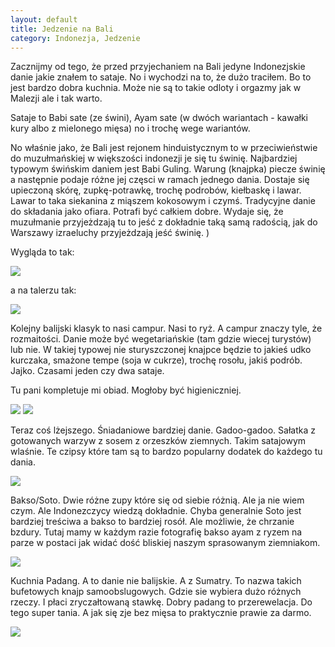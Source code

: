 ```yaml
---
layout: default
title: Jedzenie na Bali
category: Indonezja, Jedzenie
---
```


Zacznijmy od tego, że przed przyjechaniem na Bali jedyne Indonezjskie danie jakie znałem to sataje. No i wychodzi na to, że dużo traciłem. Bo to jest bardzo dobra kuchnia. Może nie są to takie odloty i orgazmy jak w Malezji ale i tak warto. 

Sataje to  Babi sate (ze świni), Ayam sate (w dwóch wariantach - kawałki kury albo z mielonego mięsa) no i trochę wege wariantów. 

No właśnie jako, że Bali jest rejonem hinduistycznym to w przeciwieństwie  do muzułmańskiej w większości indonezji je się tu świnię. 
Najbardziej typowym świńskim daniem jest Babi Guling. Warung (knajpka) piecze świnię a następnie podaje różne jej częsci w ramach jednego dania. Dostaje się upieczoną skórę, zupkę-potrawkę, trochę podrobów, kiełbaskę i lawar. Lawar to taka siekanina  z miąszem kokosowym i czymś. Tradycyjne danie do składania jako ofiara. Potrafi być całkiem dobre. Wydaje się, że muzułmanie przyjeżdzają tu to jeść  z dokładnie  taką samą radością, jak do Warszawy izraeluchy przyjeżdzają jeść świnię. )

Wygląda to tak:

<img src='https://lh3.googleusercontent.com/tY8IcscKo29R55JJZFuz4xjKGqAKqh3UV5fj_t-mXPNp9-whe_YK4FKnBbnpg-rRFGt95zO5mjx8CzWBiBnntOCNTuV61r1Cqg3o0p37ZTIwFvsjnH-TrfT78RdY2z5xbRO6iCJTUM-_ggxBUPtoF4_P8wzMl4x_7SF55u9gfc0kf8XpUPzsScbRJymDZA3oHkQg3Ogz65quXQkdTmin4hv3uOj9eYGh0ZfiFb8lVTqD-L3RVIBbFcEw5-Ga_apltaYHdrKi4bAzpmFxIwPEhVKTxm84f1Kdzy3wSxF_SyaHEqAK-xTEYgE8uCZLJNmLxegquFgsxx6SC31GUOC0BsA6L-5SG_lLsBTwqASJKRVR6CXSnW558BvU_VtRBbltEur-iz8NpCWgVDci3B3px5a6MMy39sjh_YnMPD4ScAwwe9lSar6Ds6lG2QkrhSMBZs4KSljqnJCvi_Msnv0cUcXMmaxp2un2v1aSwejRMhXvBhIgqdMl75Is-xR85AheobOKOoDBRZfQ6xfKhFZv2m8B7mAsJwvU3jmeXZC3rkhV=w9999-h9999-no' srcset='https://lh3.googleusercontent.com/tY8IcscKo29R55JJZFuz4xjKGqAKqh3UV5fj_t-mXPNp9-whe_YK4FKnBbnpg-rRFGt95zO5mjx8CzWBiBnntOCNTuV61r1Cqg3o0p37ZTIwFvsjnH-TrfT78RdY2z5xbRO6iCJTUM-_ggxBUPtoF4_P8wzMl4x_7SF55u9gfc0kf8XpUPzsScbRJymDZA3oHkQg3Ogz65quXQkdTmin4hv3uOj9eYGh0ZfiFb8lVTqD-L3RVIBbFcEw5-Ga_apltaYHdrKi4bAzpmFxIwPEhVKTxm84f1Kdzy3wSxF_SyaHEqAK-xTEYgE8uCZLJNmLxegquFgsxx6SC31GUOC0BsA6L-5SG_lLsBTwqASJKRVR6CXSnW558BvU_VtRBbltEur-iz8NpCWgVDci3B3px5a6MMy39sjh_YnMPD4ScAwwe9lSar6Ds6lG2QkrhSMBZs4KSljqnJCvi_Msnv0cUcXMmaxp2un2v1aSwejRMhXvBhIgqdMl75Is-xR85AheobOKOoDBRZfQ6xfKhFZv2m8B7mAsJwvU3jmeXZC3rkhV=w1400-h9999-no 1400w' srcset='https://lh3.googleusercontent.com/tY8IcscKo29R55JJZFuz4xjKGqAKqh3UV5fj_t-mXPNp9-whe_YK4FKnBbnpg-rRFGt95zO5mjx8CzWBiBnntOCNTuV61r1Cqg3o0p37ZTIwFvsjnH-TrfT78RdY2z5xbRO6iCJTUM-_ggxBUPtoF4_P8wzMl4x_7SF55u9gfc0kf8XpUPzsScbRJymDZA3oHkQg3Ogz65quXQkdTmin4hv3uOj9eYGh0ZfiFb8lVTqD-L3RVIBbFcEw5-Ga_apltaYHdrKi4bAzpmFxIwPEhVKTxm84f1Kdzy3wSxF_SyaHEqAK-xTEYgE8uCZLJNmLxegquFgsxx6SC31GUOC0BsA6L-5SG_lLsBTwqASJKRVR6CXSnW558BvU_VtRBbltEur-iz8NpCWgVDci3B3px5a6MMy39sjh_YnMPD4ScAwwe9lSar6Ds6lG2QkrhSMBZs4KSljqnJCvi_Msnv0cUcXMmaxp2un2v1aSwejRMhXvBhIgqdMl75Is-xR85AheobOKOoDBRZfQ6xfKhFZv2m8B7mAsJwvU3jmeXZC3rkhV=w1950-h9999-no 1950w' />

a na talerzu tak: 

<img src='https://lh3.googleusercontent.com/obaZWtQ8Acfzw44TUZ-iDFJC1rhnTHed2fC4WYu_ROOUrYUniwKKvxQNLbZ82-xrvF-5779Mhx8CGHpv17dS1iDxH0LNVHKBVkh8Ru0e16mm9EdtN_TrU0HVHv-CiWVi9HWRZW4rpCvUzDHrV1DHlLEhuxr3YUaGnjec7k-c7yN3B2yCex4G40TotiR0xsVxkbUV8mEamjm1tZB5qOC1MAOY0t2zvM0FDdGK-Jt8lyQdvHcuCBz96TtitjTaLc4_z0_hNcV1VEJuVwm_F7hWCTtRixWz8unyuZ6-18zzo7c_q0Q9PRZv9XyzONKi_Xa_DqVUPmkZvsKaIdwKPUJcYdXxByoigmDXnPA7oQpJv5S7vfAzcXU2eF0_luQ2EUNbQfhglG6mdktDvaBSafpxPOH_cGphAmgcljPwuMsuXXR4cJ-ZanR_sfACVqzMesb1kg5BNi0oi_W1dekCIjVPms8R7-JcHWo8SJEMfHrGph7NOofnOy24EL1uBsz8qrdPDkSyRBw1s4nS7OablWNrGqqyzeqIsQIFRcgy-uje47Gt=w9999-h9999-no' srcset='https://lh3.googleusercontent.com/obaZWtQ8Acfzw44TUZ-iDFJC1rhnTHed2fC4WYu_ROOUrYUniwKKvxQNLbZ82-xrvF-5779Mhx8CGHpv17dS1iDxH0LNVHKBVkh8Ru0e16mm9EdtN_TrU0HVHv-CiWVi9HWRZW4rpCvUzDHrV1DHlLEhuxr3YUaGnjec7k-c7yN3B2yCex4G40TotiR0xsVxkbUV8mEamjm1tZB5qOC1MAOY0t2zvM0FDdGK-Jt8lyQdvHcuCBz96TtitjTaLc4_z0_hNcV1VEJuVwm_F7hWCTtRixWz8unyuZ6-18zzo7c_q0Q9PRZv9XyzONKi_Xa_DqVUPmkZvsKaIdwKPUJcYdXxByoigmDXnPA7oQpJv5S7vfAzcXU2eF0_luQ2EUNbQfhglG6mdktDvaBSafpxPOH_cGphAmgcljPwuMsuXXR4cJ-ZanR_sfACVqzMesb1kg5BNi0oi_W1dekCIjVPms8R7-JcHWo8SJEMfHrGph7NOofnOy24EL1uBsz8qrdPDkSyRBw1s4nS7OablWNrGqqyzeqIsQIFRcgy-uje47Gt=w1400-h9999-no 1400w' srcset='https://lh3.googleusercontent.com/obaZWtQ8Acfzw44TUZ-iDFJC1rhnTHed2fC4WYu_ROOUrYUniwKKvxQNLbZ82-xrvF-5779Mhx8CGHpv17dS1iDxH0LNVHKBVkh8Ru0e16mm9EdtN_TrU0HVHv-CiWVi9HWRZW4rpCvUzDHrV1DHlLEhuxr3YUaGnjec7k-c7yN3B2yCex4G40TotiR0xsVxkbUV8mEamjm1tZB5qOC1MAOY0t2zvM0FDdGK-Jt8lyQdvHcuCBz96TtitjTaLc4_z0_hNcV1VEJuVwm_F7hWCTtRixWz8unyuZ6-18zzo7c_q0Q9PRZv9XyzONKi_Xa_DqVUPmkZvsKaIdwKPUJcYdXxByoigmDXnPA7oQpJv5S7vfAzcXU2eF0_luQ2EUNbQfhglG6mdktDvaBSafpxPOH_cGphAmgcljPwuMsuXXR4cJ-ZanR_sfACVqzMesb1kg5BNi0oi_W1dekCIjVPms8R7-JcHWo8SJEMfHrGph7NOofnOy24EL1uBsz8qrdPDkSyRBw1s4nS7OablWNrGqqyzeqIsQIFRcgy-uje47Gt=w1950-h9999-no 1950w' />


Kolejny balijski klasyk to nasi campur. Nasi to ryż. A campur znaczy tyle, że rozmaitości. Danie może być wegetariańskie (tam gdzie wiecej turystów) lub nie. W takiej typowej nie sturyszczonej knajpce będzie to jakieś udko kurczaka, smażone tempe (soja w cukrze), trochę rosołu, jakiś podrób. Jajko. Czasami jeden czy dwa sataje.

Tu pani kompletuje mi obiad. Mogłoby być higieniczniej. 

<img src='https://lh3.googleusercontent.com/_lPXFKUNyZmra_WxJWZ-6zi9mPCM4LevgqdZNZqB99gNaMkyIQ9_LP_g-T2hb1mxRFAMBWtIHxFuw7aLF0yWpB01R6L1SJj37WvYGFrPc4nFWnOVFUcHyPv__sDVBv2nBL5ToAHfSQ_c4iSqXQ1Us88nSG4Lp98cPYbdJ7q_e_aAZ4cshdMXSAUSnzG-ubUU2-POrzwcNU0pDqDGj5GOIzfKYkzW-pyCzhNQtiFDXl-4PDeKLbXTzlnSjWUR_yuLl71HTPbUP01JH2cIRQkSTqZF-3iohPgJ-V2aKpnvEQWRywfKI9VxD3FPa093Hp1g6SudCxqoOctDYrsN7Q_a1TbGLLFx_PLXKzkx98evggAmBgeqeWLhoiU2vqaZLeBbq1Y4XSc4VGxl11V0puHTOY6UWTIixvrYT1MnfnIRwb2wqZ0S_heWqBo_uAkEwK6np0ULCstkMVTC82k5Cl9XjTnkv7t9jvRVOBswgG9-W5byPg-e4uwp11TYsdmkbixVjQrBOGhViSLrXytiHPdKQ-PBGd7otSyh4YdgJq-i557n=w9999-h9999-no' srcset='https://lh3.googleusercontent.com/_lPXFKUNyZmra_WxJWZ-6zi9mPCM4LevgqdZNZqB99gNaMkyIQ9_LP_g-T2hb1mxRFAMBWtIHxFuw7aLF0yWpB01R6L1SJj37WvYGFrPc4nFWnOVFUcHyPv__sDVBv2nBL5ToAHfSQ_c4iSqXQ1Us88nSG4Lp98cPYbdJ7q_e_aAZ4cshdMXSAUSnzG-ubUU2-POrzwcNU0pDqDGj5GOIzfKYkzW-pyCzhNQtiFDXl-4PDeKLbXTzlnSjWUR_yuLl71HTPbUP01JH2cIRQkSTqZF-3iohPgJ-V2aKpnvEQWRywfKI9VxD3FPa093Hp1g6SudCxqoOctDYrsN7Q_a1TbGLLFx_PLXKzkx98evggAmBgeqeWLhoiU2vqaZLeBbq1Y4XSc4VGxl11V0puHTOY6UWTIixvrYT1MnfnIRwb2wqZ0S_heWqBo_uAkEwK6np0ULCstkMVTC82k5Cl9XjTnkv7t9jvRVOBswgG9-W5byPg-e4uwp11TYsdmkbixVjQrBOGhViSLrXytiHPdKQ-PBGd7otSyh4YdgJq-i557n=w1400-h9999-no 1400w' srcset='https://lh3.googleusercontent.com/_lPXFKUNyZmra_WxJWZ-6zi9mPCM4LevgqdZNZqB99gNaMkyIQ9_LP_g-T2hb1mxRFAMBWtIHxFuw7aLF0yWpB01R6L1SJj37WvYGFrPc4nFWnOVFUcHyPv__sDVBv2nBL5ToAHfSQ_c4iSqXQ1Us88nSG4Lp98cPYbdJ7q_e_aAZ4cshdMXSAUSnzG-ubUU2-POrzwcNU0pDqDGj5GOIzfKYkzW-pyCzhNQtiFDXl-4PDeKLbXTzlnSjWUR_yuLl71HTPbUP01JH2cIRQkSTqZF-3iohPgJ-V2aKpnvEQWRywfKI9VxD3FPa093Hp1g6SudCxqoOctDYrsN7Q_a1TbGLLFx_PLXKzkx98evggAmBgeqeWLhoiU2vqaZLeBbq1Y4XSc4VGxl11V0puHTOY6UWTIixvrYT1MnfnIRwb2wqZ0S_heWqBo_uAkEwK6np0ULCstkMVTC82k5Cl9XjTnkv7t9jvRVOBswgG9-W5byPg-e4uwp11TYsdmkbixVjQrBOGhViSLrXytiHPdKQ-PBGd7otSyh4YdgJq-i557n=w1950-h9999-no 1950w' />

<img src='https://lh3.googleusercontent.com/IShx9xZBOGXSOMJ-s3xtuCWup6REcCMkm9VaaUXD5uibLdJU4lqQLRTnLxZrLa7YefjTwvcLIycgg3mFARxhvUzB_OsEBW0RXtufQAQR126xntSdzI9g5UtLfGUnwukT_ekhEfyQqbLjeoqrW0fIObsGdqKT-w1tLcHoQ1mSMudbiaXgsjNVbjoEaxnsAKs8G81R_LDuJyjabRI0pW4KFVuubRHoiOzX25UuQutURziaZ6k7aO_YS6J4SEa6Lyvf8td9b2aw0puL5gkI1skERzegN60Rzg9bMorxOKsos6IVEzXEXFE-WnlIJBwHSKhAqexvXDmVko3odpVCCaY2F4qELtOf3JpCgLNmhMaQqL8WOWwuPtt9HzC2q_EJCxvxDolniSjcjnPVjeeS12sfTi7-slkeuMvRiwjJD9KsvT95_jRt2ALInwaDUQOWTteBfCwzbzA5Hi5bL6g5OTl3bNrOlDhoVNHE1JRLArZTk_Qa1bOCqYaDjSMNMT7YFXZRFdRT9gZdmDFMIsGhJRzg5xynHChO5YETv-kW_MQCVC_-=w9999-h9999-no' srcset='https://lh3.googleusercontent.com/IShx9xZBOGXSOMJ-s3xtuCWup6REcCMkm9VaaUXD5uibLdJU4lqQLRTnLxZrLa7YefjTwvcLIycgg3mFARxhvUzB_OsEBW0RXtufQAQR126xntSdzI9g5UtLfGUnwukT_ekhEfyQqbLjeoqrW0fIObsGdqKT-w1tLcHoQ1mSMudbiaXgsjNVbjoEaxnsAKs8G81R_LDuJyjabRI0pW4KFVuubRHoiOzX25UuQutURziaZ6k7aO_YS6J4SEa6Lyvf8td9b2aw0puL5gkI1skERzegN60Rzg9bMorxOKsos6IVEzXEXFE-WnlIJBwHSKhAqexvXDmVko3odpVCCaY2F4qELtOf3JpCgLNmhMaQqL8WOWwuPtt9HzC2q_EJCxvxDolniSjcjnPVjeeS12sfTi7-slkeuMvRiwjJD9KsvT95_jRt2ALInwaDUQOWTteBfCwzbzA5Hi5bL6g5OTl3bNrOlDhoVNHE1JRLArZTk_Qa1bOCqYaDjSMNMT7YFXZRFdRT9gZdmDFMIsGhJRzg5xynHChO5YETv-kW_MQCVC_-=w1400-h9999-no 1400w' srcset='https://lh3.googleusercontent.com/IShx9xZBOGXSOMJ-s3xtuCWup6REcCMkm9VaaUXD5uibLdJU4lqQLRTnLxZrLa7YefjTwvcLIycgg3mFARxhvUzB_OsEBW0RXtufQAQR126xntSdzI9g5UtLfGUnwukT_ekhEfyQqbLjeoqrW0fIObsGdqKT-w1tLcHoQ1mSMudbiaXgsjNVbjoEaxnsAKs8G81R_LDuJyjabRI0pW4KFVuubRHoiOzX25UuQutURziaZ6k7aO_YS6J4SEa6Lyvf8td9b2aw0puL5gkI1skERzegN60Rzg9bMorxOKsos6IVEzXEXFE-WnlIJBwHSKhAqexvXDmVko3odpVCCaY2F4qELtOf3JpCgLNmhMaQqL8WOWwuPtt9HzC2q_EJCxvxDolniSjcjnPVjeeS12sfTi7-slkeuMvRiwjJD9KsvT95_jRt2ALInwaDUQOWTteBfCwzbzA5Hi5bL6g5OTl3bNrOlDhoVNHE1JRLArZTk_Qa1bOCqYaDjSMNMT7YFXZRFdRT9gZdmDFMIsGhJRzg5xynHChO5YETv-kW_MQCVC_-=w1950-h9999-no 1950w' />

Teraz coś lżejszego. Śniadaniowe bardziej danie. Gadoo-gadoo. Sałatka z gotowanych warzyw z sosem z orzeszków ziemnych. Takim satajowym wlaśnie. Te czipsy które tam są to bardzo popularny dodatek do każdego tu dania.

<img src='https://lh3.googleusercontent.com/b-1T00DrVZvfe6fXEL2sqed0QXU8ybOwetUzWRbox0xkL1zWrD2cpiMk-7v3OtvVV4eYilhVNy0dDpbE2uE-BI9Mw7KWyKfDjoHR7txpAM7trYI9TBuO83srCqQEZF5AInjsWzpF76FXxjZUudg84xMsDKhFFm81A3eeJL6ZXqvUM6b67TC0UblYBAPHAHGGu-gtAr-rJ2btW5Le0k4Nm8LwaSQE2Kqv-y8iJE268v17c8hgbi3RmX1acYbu7sr5GMkO60sJU_LJA90i_p4tFYtkqOgfDZIhZ6C2PyZkoOiGq_pC9VzNEIwYrfwVeIICYMPAsP5tAzWR7c1vDYrmvl9tcWm0J_8Lf5GifCeMtDfYdXaKmfFR_zDwtdvz5zJ1RRCJDbkKYgAOHkCAeSlWFkov1oFfcovOmLec2woPl2UOMJTwPAN5SRpvLnx-Zdcpapcj4hiGF2ucSKXdA8vjMOBCGTAbLMN8SgN6BrlOC9C6QkxDY5Suv-77_MfWG1-mGyEu86adWmoM2WpXxCTtCyMvXfhmxJWnf4n6srlJwTY4=w9999-h9999-no' srcset='https://lh3.googleusercontent.com/b-1T00DrVZvfe6fXEL2sqed0QXU8ybOwetUzWRbox0xkL1zWrD2cpiMk-7v3OtvVV4eYilhVNy0dDpbE2uE-BI9Mw7KWyKfDjoHR7txpAM7trYI9TBuO83srCqQEZF5AInjsWzpF76FXxjZUudg84xMsDKhFFm81A3eeJL6ZXqvUM6b67TC0UblYBAPHAHGGu-gtAr-rJ2btW5Le0k4Nm8LwaSQE2Kqv-y8iJE268v17c8hgbi3RmX1acYbu7sr5GMkO60sJU_LJA90i_p4tFYtkqOgfDZIhZ6C2PyZkoOiGq_pC9VzNEIwYrfwVeIICYMPAsP5tAzWR7c1vDYrmvl9tcWm0J_8Lf5GifCeMtDfYdXaKmfFR_zDwtdvz5zJ1RRCJDbkKYgAOHkCAeSlWFkov1oFfcovOmLec2woPl2UOMJTwPAN5SRpvLnx-Zdcpapcj4hiGF2ucSKXdA8vjMOBCGTAbLMN8SgN6BrlOC9C6QkxDY5Suv-77_MfWG1-mGyEu86adWmoM2WpXxCTtCyMvXfhmxJWnf4n6srlJwTY4=w1400-h9999-no 1400w' srcset='https://lh3.googleusercontent.com/b-1T00DrVZvfe6fXEL2sqed0QXU8ybOwetUzWRbox0xkL1zWrD2cpiMk-7v3OtvVV4eYilhVNy0dDpbE2uE-BI9Mw7KWyKfDjoHR7txpAM7trYI9TBuO83srCqQEZF5AInjsWzpF76FXxjZUudg84xMsDKhFFm81A3eeJL6ZXqvUM6b67TC0UblYBAPHAHGGu-gtAr-rJ2btW5Le0k4Nm8LwaSQE2Kqv-y8iJE268v17c8hgbi3RmX1acYbu7sr5GMkO60sJU_LJA90i_p4tFYtkqOgfDZIhZ6C2PyZkoOiGq_pC9VzNEIwYrfwVeIICYMPAsP5tAzWR7c1vDYrmvl9tcWm0J_8Lf5GifCeMtDfYdXaKmfFR_zDwtdvz5zJ1RRCJDbkKYgAOHkCAeSlWFkov1oFfcovOmLec2woPl2UOMJTwPAN5SRpvLnx-Zdcpapcj4hiGF2ucSKXdA8vjMOBCGTAbLMN8SgN6BrlOC9C6QkxDY5Suv-77_MfWG1-mGyEu86adWmoM2WpXxCTtCyMvXfhmxJWnf4n6srlJwTY4=w1950-h9999-no 1950w' />

Bakso/Soto. Dwie różne zupy które się od siebie różnią. Ale ja nie wiem czym. Ale Indonezczycy wiedzą dokładnie. Chyba generalnie Soto jest bardziej treściwa a bakso to bardziej rosół. Ale możliwie, że chrzanie bzdury. Tutaj mamy w każdym razie fotografię bakso ayam z ryzem na parze w postaci jak widać dość bliskiej naszym sprasowanym ziemniakom. 

<img src='https://lh3.googleusercontent.com/GPXOdjXipo3TmQlViMCunAkxmwYob364SqlLZasZLzBxBDyeQv6C5EcQlr3IinOsAzEXGNrieW3bNmT6aeZ4cacdpTHSke6Nsi2Lc_wkIzk6FaC6ovgCF_ejnO4gAgoViGrTcQZji5gROZpQx__2aqGMTbu1_ntUMjqzsD6Fx0Ska9tI6uiJsWfBfZEW6lxl6QDLZijFKfM1pnap8zTUEWq7Mrg8rolxJ0kquxbKc7a_dvp-o5neYK3m-pdLVNknx7FgLRh5qlfNv2KeylR3SAHIZbhUTDpcSo9HXuD2ueairC2DR8ljXDZUK-eKX4g7p-Pe0bYx7Qx6Z5YkIiz8-K7zzPGEBTDB6bMCVZz-pcfV-mpW6wHhfuOrUjuDF7sNjZygpoXlQlW2nUpwLqWR0tvtXqBezkwvKVOR8-AJSZOomdH0ISDNqQZeQa7bKkmjh_GCStcgqBQYtBKjYpCiHmtLt1nTKiFHzErbHnLf7DBjEsZ7QRIO1Rj49paFyAKSiTeIn4uRh0ywfE5uWEBBc_IN5HFcOD7d58Txr4YC-jcy=w9999-h9999-no' srcset='https://lh3.googleusercontent.com/GPXOdjXipo3TmQlViMCunAkxmwYob364SqlLZasZLzBxBDyeQv6C5EcQlr3IinOsAzEXGNrieW3bNmT6aeZ4cacdpTHSke6Nsi2Lc_wkIzk6FaC6ovgCF_ejnO4gAgoViGrTcQZji5gROZpQx__2aqGMTbu1_ntUMjqzsD6Fx0Ska9tI6uiJsWfBfZEW6lxl6QDLZijFKfM1pnap8zTUEWq7Mrg8rolxJ0kquxbKc7a_dvp-o5neYK3m-pdLVNknx7FgLRh5qlfNv2KeylR3SAHIZbhUTDpcSo9HXuD2ueairC2DR8ljXDZUK-eKX4g7p-Pe0bYx7Qx6Z5YkIiz8-K7zzPGEBTDB6bMCVZz-pcfV-mpW6wHhfuOrUjuDF7sNjZygpoXlQlW2nUpwLqWR0tvtXqBezkwvKVOR8-AJSZOomdH0ISDNqQZeQa7bKkmjh_GCStcgqBQYtBKjYpCiHmtLt1nTKiFHzErbHnLf7DBjEsZ7QRIO1Rj49paFyAKSiTeIn4uRh0ywfE5uWEBBc_IN5HFcOD7d58Txr4YC-jcy=w1400-h9999-no 1400w' srcset='https://lh3.googleusercontent.com/GPXOdjXipo3TmQlViMCunAkxmwYob364SqlLZasZLzBxBDyeQv6C5EcQlr3IinOsAzEXGNrieW3bNmT6aeZ4cacdpTHSke6Nsi2Lc_wkIzk6FaC6ovgCF_ejnO4gAgoViGrTcQZji5gROZpQx__2aqGMTbu1_ntUMjqzsD6Fx0Ska9tI6uiJsWfBfZEW6lxl6QDLZijFKfM1pnap8zTUEWq7Mrg8rolxJ0kquxbKc7a_dvp-o5neYK3m-pdLVNknx7FgLRh5qlfNv2KeylR3SAHIZbhUTDpcSo9HXuD2ueairC2DR8ljXDZUK-eKX4g7p-Pe0bYx7Qx6Z5YkIiz8-K7zzPGEBTDB6bMCVZz-pcfV-mpW6wHhfuOrUjuDF7sNjZygpoXlQlW2nUpwLqWR0tvtXqBezkwvKVOR8-AJSZOomdH0ISDNqQZeQa7bKkmjh_GCStcgqBQYtBKjYpCiHmtLt1nTKiFHzErbHnLf7DBjEsZ7QRIO1Rj49paFyAKSiTeIn4uRh0ywfE5uWEBBc_IN5HFcOD7d58Txr4YC-jcy=w1950-h9999-no 1950w' />

Kuchnia Padang. A to danie nie balijskie. A z Sumatry. To nazwa takich bufetowych knajp samoobslugowych. Gdzie sie wybiera dużo różnych rzeczy. I płaci zryczałtowaną stawkę. Dobry padang to przerewelacja. Do tego super tania. A jak się zje bez mięsa to praktycznie prawie za darmo.

<img src='https://lh3.googleusercontent.com/35OjgKG8CuS2enCycjX3zL5P4hgicIDZWtccOeFUiKEsfd4aXXN_2Mzq6BSVYQiZz5fxwyKjvI38_ybnLE4l0_kPHwJtQsWVwBkPi4CGR4Zqxh4RnpgItX70D9QxuHWHiD5ckjNSqOZMLQoATchxVpg_QRprJJSg4y9P0H8HbEJkJRE_37L7vGa2gMGBEPbmZ4V1rJG7BXRUuP7jU21rBDqbBS3rMsNVTBy59vMnim3-FUBoPa-PckPwLX0vklwsqXPyzlc4pVUDQZew_JhGcFVsTMjv6R5qBtEZYx8GNBAbr_Og5HVi-6x2Dl6jGHOjNpJv8P8v5C3hXLltmStk2ijtilp7v11GS1K3ANTQpNbmb5BxrkbZlx6nx-ftaHXdsREOd1d457W3JRjVmYXGREBbaFPrXEuo_oF_Vkz7Nc_L8DmaYwx3Te3E4L2O9utNWf9jHVniJw4ivgOs7-Iq6wOtiWUT3bxl_yaUSFe9mH7AP3bBfhMpwE_BZ6kMf2wq_oXZ2XslnhvUd3rEaN6phx8rLz-KMTjH1VmoYwfduJ1D=w9999-h9999-no' srcset='https://lh3.googleusercontent.com/35OjgKG8CuS2enCycjX3zL5P4hgicIDZWtccOeFUiKEsfd4aXXN_2Mzq6BSVYQiZz5fxwyKjvI38_ybnLE4l0_kPHwJtQsWVwBkPi4CGR4Zqxh4RnpgItX70D9QxuHWHiD5ckjNSqOZMLQoATchxVpg_QRprJJSg4y9P0H8HbEJkJRE_37L7vGa2gMGBEPbmZ4V1rJG7BXRUuP7jU21rBDqbBS3rMsNVTBy59vMnim3-FUBoPa-PckPwLX0vklwsqXPyzlc4pVUDQZew_JhGcFVsTMjv6R5qBtEZYx8GNBAbr_Og5HVi-6x2Dl6jGHOjNpJv8P8v5C3hXLltmStk2ijtilp7v11GS1K3ANTQpNbmb5BxrkbZlx6nx-ftaHXdsREOd1d457W3JRjVmYXGREBbaFPrXEuo_oF_Vkz7Nc_L8DmaYwx3Te3E4L2O9utNWf9jHVniJw4ivgOs7-Iq6wOtiWUT3bxl_yaUSFe9mH7AP3bBfhMpwE_BZ6kMf2wq_oXZ2XslnhvUd3rEaN6phx8rLz-KMTjH1VmoYwfduJ1D=w1400-h9999-no 1400w' srcset='https://lh3.googleusercontent.com/35OjgKG8CuS2enCycjX3zL5P4hgicIDZWtccOeFUiKEsfd4aXXN_2Mzq6BSVYQiZz5fxwyKjvI38_ybnLE4l0_kPHwJtQsWVwBkPi4CGR4Zqxh4RnpgItX70D9QxuHWHiD5ckjNSqOZMLQoATchxVpg_QRprJJSg4y9P0H8HbEJkJRE_37L7vGa2gMGBEPbmZ4V1rJG7BXRUuP7jU21rBDqbBS3rMsNVTBy59vMnim3-FUBoPa-PckPwLX0vklwsqXPyzlc4pVUDQZew_JhGcFVsTMjv6R5qBtEZYx8GNBAbr_Og5HVi-6x2Dl6jGHOjNpJv8P8v5C3hXLltmStk2ijtilp7v11GS1K3ANTQpNbmb5BxrkbZlx6nx-ftaHXdsREOd1d457W3JRjVmYXGREBbaFPrXEuo_oF_Vkz7Nc_L8DmaYwx3Te3E4L2O9utNWf9jHVniJw4ivgOs7-Iq6wOtiWUT3bxl_yaUSFe9mH7AP3bBfhMpwE_BZ6kMf2wq_oXZ2XslnhvUd3rEaN6phx8rLz-KMTjH1VmoYwfduJ1D=w1950-h9999-no 1950w' />
